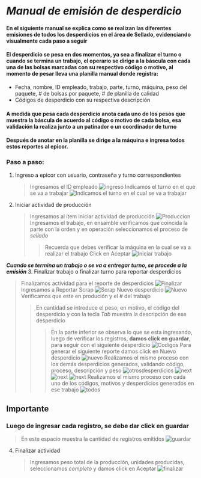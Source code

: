 # ***Manual de emisión de desperdicio***

#### En el siguiente manual se explica como se realizan las diferentes emisiones de todos los desperdicios en el área de Sellado, evidenciando visualmente cada paso a seguir


#### El desperdicio se pesa en dos momentos, ya sea a finalizar el turno o cuando se termina un trabajo, el operario se dirige a la báscula con cada una de las bolsas marcadas con su respectivo código o motivo, al momento de pesar lleva una planilla manual donde registra:
- Fecha, nombre, ID empleado, trabajo, parte, turno, máquina, peso del paquete, # de bolsas por paquete, # de planilla de calidad
- Códigos de desperdicio con su respectiva descripción
#### A medida que pesa cada desperdicio anota cada uno de los pesos que muestra la báscula de acuerdo al código o motivo de cada bolsa, esa validación la realiza junto a un patinador o un coordinador de turno
#### Después de anotar en la planilla se dirige a la máquina e ingresa todos estos reportes al epicor.

###  Paso a paso:
1. Ingreso a epicor con usuario, contraseña y turno correspondientes 
   >Ingresamos el ID empleado 
   ![*ingreso*](image.png)
   >Indicamos el turno en el que se va a trabajar
   ![*Indicamos el turno en el cual se va a trabajar*](image-1.png)
2. Iniciar actividad de producción 
   >Ingresamos al ítem Iniciar actividad de producción 
   ![Produccion](image-2.png)
   >Ingresamos el trabajo, en ensamble verificamos que coincida la parte con la orden y en operación seleccionamos el proceso de *sellado* 
   >>Recuerda que debes verificar la máquina en la cual se va a realizar el trabajo
   >Click en Aceptar
   ![Iniciar trabajo](image-3.png)

***Cuando se termina un trabajo o se va a entregar turno, se procede a la emisión*** 
3. Finalizar trabajo o finalizar turno para reportar desperdicios
   >Finalizamos actividad para el reporte de desperdicios
   ![Finalizar](image-4.png)
   >Ingresamos a Reportar Scrap
   ![Scrap](image-5-1.png)
   >Nuevo desperdicio
   ![Nuevo](image-6-1.png)
   >Verificamos que este en produción y el # del trabajo 
   >>En cantidad se introduce el peso, en motivo, el código del desperdicio y con la tecla *Tab* muestra la descripción de ese desperdicio
   >>>En la parte inferior se observa lo que se esta ingresando, luego de verificar los registros, **damos click en guardar**, para seguir con el siguiente desperdicio
   ![Codigos](image-7.png)
   >Para generar el siguiente reporte damos click en Nuevo desperdicio 
   ![nuevo](image-8.png)
   >Realizamos el mismo proceso con los demás desperdicios generados, validando código, proceso, descripción y peso
   ![otrosdesperdicios](image-9.png)
   ![next](image-10.png)
   ![next](image-11.png)
   ![next](image-12.png)
   >Realizamos el mismo proceso con cada uno de los códigos, motivos y desperdicios generados en ese trabajo
   ![todos](image-13.png)
   ## Importante
   ### Luego de ingresar cada registro, se debe dar click en guardar
   >En este espacio muestra la cantidad de registros emitidos
   ![guardar](image-14.png)

   
4. Finalizar actividad 
   >Ingresamos peso total de la producción, unidades producidas, seleccionamos *completo* y damos click en Aceptar
   ![finalizar](image-15.png)

  